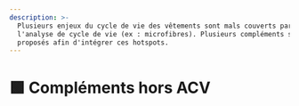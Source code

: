```yaml
---
description: >-
  Plusieurs enjeux du cycle de vie des vêtements sont mals couverts par
  l'analyse de cycle de vie (ex : microfibres). Plusieurs compléments sont ainsi
  proposés afin d'intégrer ces hotspots.
---
```


# 🟩 Compléments hors ACV

